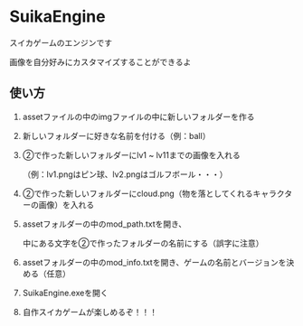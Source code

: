 # SuikaEngine

スイカゲームのエンジンです

画像を自分好みにカスタマイズすることができるよ

## 使い方

1. assetファイルの中のimgファイルの中に新しいフォルダーを作る

2. 新しいフォルダーに好きな名前を付ける（例：ball）

3. ②で作った新しいフォルダーにlv1 ~ lv11までの画像を入れる

   （例：lv1.pngはピン球、lv2.pngはゴルフボール・・・）

5. ②で作った新しいフォルダーにcloud.png（物を落としてくれるキャラクターの画像）を入れる

6. assetフォルダーの中のmod_path.txtを開き、

   中にある文字を②で作ったフォルダーの名前にする（誤字に注意）

8. assetフォルダーの中のmod_info.txtを開き、ゲームの名前とバージョンを決める（任意）

9. SuikaEngine.exeを開く

10. 自作スイカゲームが楽しめるぞ！！！
